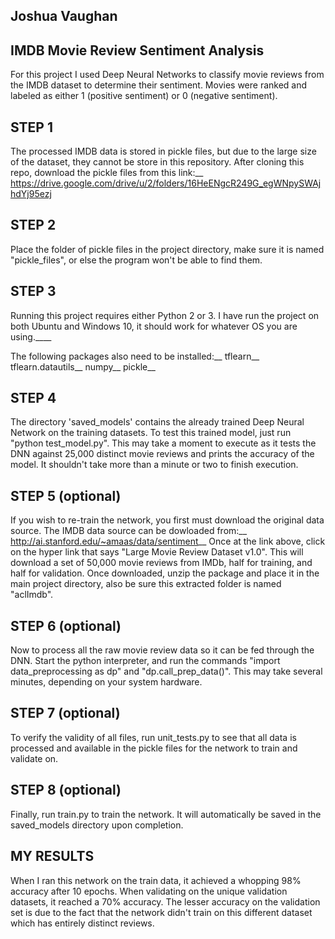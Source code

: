 ## Joshua Vaughan
## IMDB Movie Review Sentiment Analysis

For this project I used Deep Neural Networks to classify movie reviews from the IMDB dataset to determine their sentiment. Movies were ranked and labeled as either 1 (positive sentiment) or 0 (negative sentiment).

## STEP 1

The processed IMDB data is stored in pickle files, but due to the large size of the dataset, they cannot be store in this repository.
After cloning this repo, download the pickle files from this link:__
  https://drive.google.com/drive/u/2/folders/16HeENgcR249G_egWNpySWAjhdYj95ezj

## STEP 2 

Place the folder of pickle files in the project directory, make sure it is named "pickle_files", or else the program won't be able to find them.

## STEP 3

Running this project requires either Python 2 or 3. I have run the project on both Ubuntu and Windows 10, it should work for whatever OS you are using.____

The following packages also need to be installed:__
  tflearn__
  tflearn.datautils__
  numpy__
  pickle__

## STEP 4

The directory 'saved_models' contains the already trained Deep Neural Network on the training datasets. To test this trained model, just run "python test_model.py". This may take a moment to execute as it tests the DNN against 25,000 distinct movie reviews and prints the accuracy of the model. It shouldn't take more than a minute or two to finish execution.

## STEP 5 (optional)

If you wish to re-train the network, you first must download the original data source. The IMDB data source can be dowloaded from:__
  http://ai.stanford.edu/~amaas/data/sentiment__
Once at the link above, click on the hyper link that says "Large Movie Review Dataset v1.0". This will download a set of 50,000 movie reviews from IMDb, half for training, and half for validation. Once downloaded, unzip the package and place it in the main project directory, also be sure this extracted folder is named "aclImdb".

## STEP 6 (optional)

Now to process all the raw movie review data so it can be fed through the DNN. 
Start the python interpreter, and run the commands "import data_preprocessing as dp" and "dp.call_prep_data()". This may take several minutes, depending on your system hardware.

## STEP 7 (optional)

To verify the validity of all files, run unit_tests.py to see that all data is processed and available in the pickle files for the network to train and validate on.

## STEP 8 (optional)

Finally, run train.py to train the network. It will automatically be saved in the saved_models directory upon completion.

## MY RESULTS

When I ran this network on the train data, it achieved a whopping 98% accuracy after 10 epochs. When validating on the unique validation datasets, it reached a 70% accuracy. The lesser accuracy on the validation set is due to the fact that the network didn't train on this different dataset which has entirely distinct reviews.
